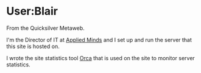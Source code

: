 
# User:Blair

From the Quicksilver Metaweb.

I'm the Director of IT at [Applied Minds](/http-www-appliedminds-com) and I
set up and run the server that this site is hosted on.

I wrote the site statistics tool [Orca](/http-www-orcaware-com-orca) that
is used on the site to monitor server statistics.
